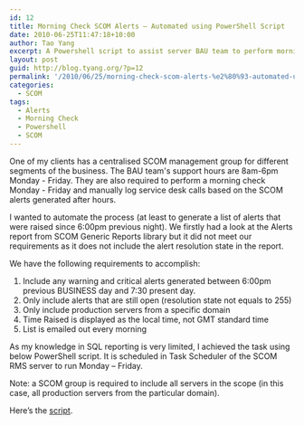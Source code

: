 ```yaml
---
id: 12
title: Morning Check SCOM Alerts – Automated using PowerShell Script
date: 2010-06-25T11:47:18+10:00
author: Tao Yang
excerpt: A Powershell script to assist server BAU team to perform morning check using SCOM...
layout: post
guid: http://blog.tyang.org/?p=12
permalink: '/2010/06/25/morning-check-scom-alerts-%e2%80%93-automated-using-powershell-script/'
categories:
  - SCOM
tags:
  - Alerts
  - Morning Check
  - Powershell
  - SCOM
---
```

One of my clients has a centralised SCOM management group for different segments of the business. The BAU team's support hours are 8am-6pm Monday - Friday. They are also required to perform a morning check Monday - Friday and manually log service desk calls based on the SCOM alerts generated after hours.

I wanted to automate the process (at least to generate a list of alerts that were raised since 6:00pm previous night). We firstly had a look at the Alerts report from SCOM Generic Reports library but it did not meet our requirements as it does not include the alert resolution state in the report.

We have the following requirements to accomplish:
<ol>
	<li>Include any warning and critical alerts generated between 6:00pm previous BUSINESS day and 7:30 present day.</li>
	<li>Only include alerts that are still open (resolution state not equals to 255)</li>
	<li>Only include production servers from a specific domain</li>
	<li>Time Raised is displayed as the local time, not GMT standard time</li>
	<li>List is emailed out every morning</li>
</ol>
As my knowledge in SQL reporting is very limited, I achieved the task using below PowerShell script. It is scheduled in Task Scheduler of the SCOM RMS server to run Monday – Friday.

Note: a SCOM group is required to include all servers in the scope (in this case, all production servers from the particular domain).

Here’s the <a title="Script" href="http://blog.tyang.org/wp-content/uploads/2010/06/SCOM-MorningCheck.zip" target="_blank">script</a>.
